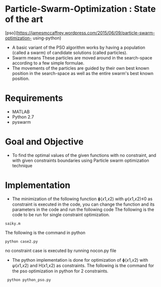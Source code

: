 # Particle-Swarm-Optimization : State of the art

 [pso](https://jamesmccaffrey.wordpress.com/2015/06/09/particle-swarm-optimization- using-python)

* A basic variant of the PSO algorithm works by having a population (called a
   swarm) of candidate solutions (called particles).
 * Swarm means These particles are moved around in the search-space according to a few simple formulae.
 * The movements of the particles are guided by their own best known position in the
   search-space as well as the entire swarm's best known position.
# Requirements
  * MATLAB
  * Python 2.7
  * pyswarm
  
# Goal and Objective
  * To find the optimal values of the given functions with no constraint, and with given constraints boundaries using Particle swarm optimization technique
# Implementation
  * The minimization of the following function ɸ(𝑥1,𝑥2) with 𝜓(𝑥1,𝑥2)≤0 as constraint is executed in the code, 
  you can change the function and its parameters in the code and run the following code
 The following is the code to be run for single constraint optimization.
 ```
 saiky.m
 ```
 The following is the command in python
 ```
 python case2.py
 ```
 no constraint case is executed by running nocon.py file
 
   * The python implementation is done for optimization of ɸ(𝑥1,𝑥2) with 𝜓(𝑥1,𝑥2) and H(x1,x2) as constraints. 
  The following is the command for the pso optimization in python for 2 constraints.
  ```
   python python_pso.py
   ```
